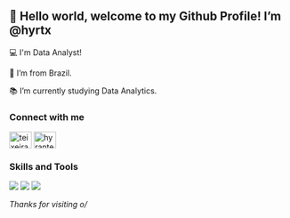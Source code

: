 ## 👋 Hello world, welcome to my Github Profile! I’m @hyrtx

:computer: I'm Data Analyst!

:house_with_garden: I’m from Brazil.

:books: I’m currently studying Data Analytics.


### Connect with me
<a href="https://twitter.com/teixeirahyran" target="blank"><img align="center" src="https://raw.githubusercontent.com/rahuldkjain/github-profile-readme-generator/master/src/images/icons/Social/twitter.svg" alt="teixeirahyran" height="30" width="40" /></a>
<a href="https://linkedin.com/in/hyranteixeira" target="blank"><img align="center" src="https://raw.githubusercontent.com/rahuldkjain/github-profile-readme-generator/master/src/images/icons/Social/linked-in-alt.svg" alt="hyranteixeira" height="30" width="40" /></a>
</p>

### Skills and Tools

<img src="https://img.shields.io/badge/google%20sheets-%2334A853.svg?&style=for-the-badge&logo=google%20sheets&logoColor=white" />
<![Microsoft Excel](https://img.shields.io/badge/Microsoft_Excel-217346?style=for-the-badge&logo=microsoft-excel&logoColor=white)>
<img src="https://img.shields.io/badge/power%20bi-%23F2C811.svg?&style=for-the-badge&logo=power%20bi&logoColor=black" />
<img src="https://img.shields.io/badge/zapier-%23FF4A00.svg?&style=for-the-badge&logo=zapier&logoColor=white" />
<![Notion](https://img.shields.io/badge/Notion-%23000000.svg?style=for-the-badge&logo=notion&logoColor=white)>
<![GitHub](https://img.shields.io/badge/github-%23121011.svg?style=for-the-badge&logo=github&logoColor=white)>



*Thanks for visiting o/*

<!---
hyrtx/hyrtx is a ✨ special ✨ repository because its `README.md` (this file) appears on your GitHub profile.
You can click the Preview link to take a look at your changes.
--->
